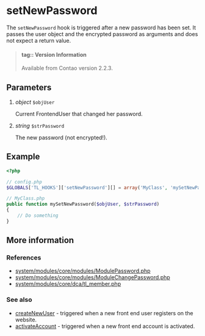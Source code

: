 # setNewPassword

The `setNewPassword` hook is triggered after a new password has been set. It
passes the user object and the encrypted password as arguments and does not
expect a return value.

> #### tag:: Version Information 
> Available from Contao version 2.2.3.


## Parameters

1. *object* `$objUser`

    Current FrontendUser that changed her password.

2. *string* `$strPassword`

    The new password (not encrypted!).


## Example

```php
<?php

// config.php
$GLOBALS['TL_HOOKS']['setNewPassword'][] = array('MyClass', 'mySetNewPassword');

// MyClass.php
public function mySetNewPassword($objUser, $strPassword)
{
    // Do something
}
```


## More information


### References

- [system/modules/core/modules/ModulePassword.php](https://github.com/contao/core/blob/3.5.0/system/modules/core/modules/ModulePassword.php#L233-L240)
- [system/modules/core/modules/ModuleChangePassword.php](https://github.com/contao/core/blob/3.5.0/system/modules/core/modules/ModuleChangePassword.php#L179-L186)
- [system/modules/core/dca/tl_member.php](https://github.com/contao/core/blob/3.5.0/system/modules/core/dca/tl_member.php#L551-L561)


### See also

- [createNewUser](createNewUser.md) - triggered when a new front end user registers on the website.
- [activateAccount](activateAccount.md) - triggered when a new front end account is activated.

